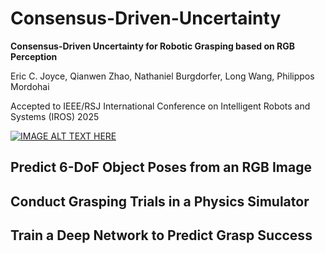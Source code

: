 # Consensus-Driven-Uncertainty
**Consensus-Driven Uncertainty for Robotic Grasping based on RGB Perception**

Eric C. Joyce, Qianwen Zhao, Nathaniel Burgdorfer, Long Wang, Philippos Mordohai

Accepted to IEEE/RSJ International Conference on Intelligent Robots and Systems (IROS) 2025

[![IMAGE ALT TEXT HERE](https://www.ericjoycefilm.com/reel/_2024/consensus-driven-uncertainty/obj/img/poster.jpg)](https://www.ericjoycefilm.com/reel/_2024/consensus-driven-uncertainty/)

## Predict 6-DoF Object Poses from an RGB Image

## Conduct Grasping Trials in a Physics Simulator

## Train a Deep Network to Predict Grasp Success

